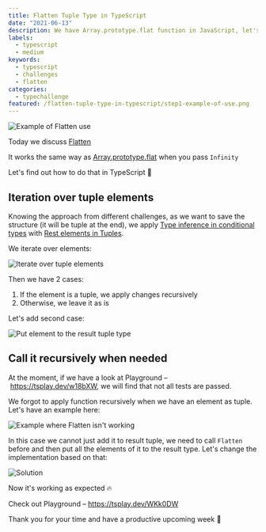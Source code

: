 ```yaml
---
title: Flatten Tuple Type in TypeScript
date: "2021-06-13"
description: We have Array.prototype.flat function in JavaScript, let's find out how to do that in TypeScript.
labels:
  - typescript
  - medium
keywords:
  - typescript
  - challenges
  - flatten
categories:
  - typechallenge
featured: /flatten-tuple-type-in-typescript/step1-example-of-use.png
---
```


![Example of Flatten use](/flatten-tuple-type-in-typescript/step1-example-of-use.png)

Today we discuss [Flatten](https://github.com/type-challenges/type-challenges/blob/master/questions/459-medium-flatten/README.md)

It works the same way as [Array.prototype.flat](https://developer.mozilla.org/en-US/docs/Web/JavaScript/Reference/Global_Objects/Array/flat) when you pass `Infinity`

Let's find out how to do that in TypeScript 💪

## Iteration over tuple elements

Knowing the approach from different challenges, as we want to save the structure (it will be tuple at the end), we apply [Type inference in conditional types](https://www.typescriptlang.org/docs/handbook/release-notes/typescript-2-8.html#type-inference-in-conditional-types) with [Rest elements in Tuples](https://devblogs.microsoft.com/typescript/announcing-typescript-4-2/#non-trailing-rests).

We iterate over elements:

![Iterate over tuple elements](/flatten-tuple-type-in-typescript/step2-iterate-over-tuple.png)

Then we have 2 cases:

1. If the element is a tuple, we apply changes recursively
2. Otherwise, we leave it as is

Let's add second case:

![Put element to the result tuple type](/flatten-tuple-type-in-typescript/step3-always-put-elements-to-the-result-type.png)

## Call it recursively when needed

At the moment, if we have a look at Playground – https://tsplay.dev/w18bXW, we will find that not all tests are passed.

We forgot to apply function recursively when we have an element as tuple. Let's have an example here:

![Example where Flatten isn't working](/flatten-tuple-type-in-typescript/step4-not-applying-recursively-for-elements-which-are-tuples.png)

In this case we cannot just add it to result tuple, we need to call `Flatten` before and then put all the elements of it to the result type. Let's change the implementation based on that:

![Solution](/flatten-tuple-type-in-typescript/step5-solution.png)

Now it's working as expected 🔥

Check out Playground – https://tsplay.dev/WKk0DW

Thank you for your time and have a productive upcoming week 🚀
